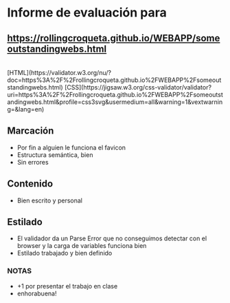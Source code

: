 # Informe de evaluación para<br/>
## https://rollingcroqueta.github.io/WEBAPP/someoutstandingwebs.html
<br/>
[HTML](https://validator.w3.org/nu/?doc=https%3A%2F%2Frollingcroqueta.github.io%2FWEBAPP%2Fsomeoutstandingwebs.html)
[CSS](https://jigsaw.w3.org/css-validator/validator?uri=https%3A%2F%2Frollingcroqueta.github.io%2FWEBAPP%2Fsomeoutstandingwebs.html&profile=css3svg&usermedium=all&warning=1&vextwarning=&lang=en)
<br/>

## Marcación
- Por fin a alguien le funciona el favicon
- Estructura semántica, bien
- Sin errores

## Contenido
- Bien escrito y personal

## Estilado
- El validador da un Parse Error que no conseguimos detectar con el browser y la carga de variables funciona bien
- Estilado trabajado y bien definido
### NOTAS
- +1 por presentar el trabajo en clase
- enhorabuena!
